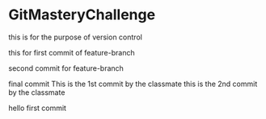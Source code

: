 # GitMasteryChallenge
this is for the purpose of version control

this for first commit of feature-branch

second commit for feature-branch

final commit
This is the 1st commit by the classmate
this is the 2nd commit by the classmate

hello first commit
